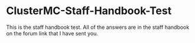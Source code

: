 # ClusterMC-Staff-Handbook-Test
This is the staff handbook test. All of the answers are in the staff handbook on the forum link that I have sent you. 
